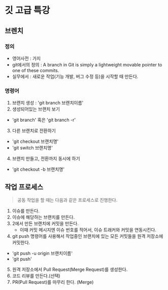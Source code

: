 # 깃 고급 특강

## 브렌치


### 정의
- 영어사전 : 가지
- git에서의 정의 :  A branch in Git is simply a lightweight movable pointer to one of these commits.
- 실무에서 : 새로운 작업(기능 개발, 버그 수정 등)을 시작할 때 만든다.  

### 명령어
1. 브랜치 생성 : 'git branch 브랜치이름'
2. 생성되어있는 브랜치 보기
 - 'git branch' 혹은 'git branch -r'
3. 다른 브랜치로 전환하기
 - 'git checkout 브랜치명' 
 - 'git switch 브랜치명'
4. 브랜치 만들고, 전환까지 동시에 하기
 - 'git checkout -b 브랜치명'





 ## 작업 프로세스
 > 공동 작업을 할 때는 다음과 같은 프로세스로 진행한다.
 1. 이슈를 만든다.
 2. 이슈에 해당하는 브랜치를 만든다.
 3. 2에서 만든 브랜치에 커밋을 만든다.
    - 이때 커밋 메시지엔 이슈 번호를 적어서, 이슈 트래커와 커밋을 연동시킨다.
 4. git push 명령어를 사용해서 작업중인 브랜치에 있는 모든 커밋들을 원격 저장소에 커밋한다.
  - 'git push -u origin 브랜치이름'
  - 'git push'
 5. 원격 저장소에서 Pull Request(Merge Request)를 생성한다.
 6. 코드 리뷰를 만든다.(선택)
 7. PR(Pull Request)를 마무리 한다. (Merge)